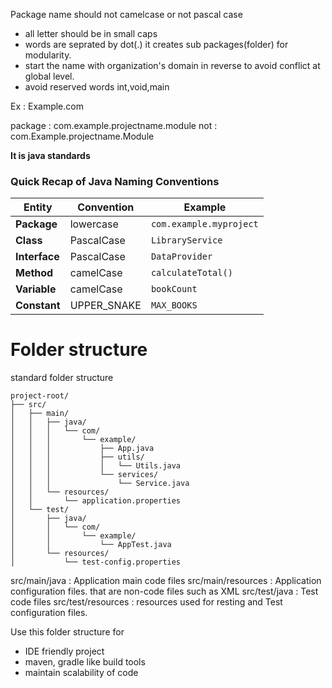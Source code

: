 Package name should not camelcase or not pascal case
- all letter should be in small caps
- words are seprated by dot(.) it creates sub packages(folder) for modularity.
- start the name with organization's domain in reverse to avoid conflict at global level.
- avoid reserved words int,void,main

Ex : Example.com

package : com.example.projectname.module
not : com.Example.projectname.Module

**It is java standards**



### Quick Recap of Java Naming Conventions
| Entity         | Convention    | Example                    |
|----------------|---------------|----------------------------|
| **Package**    | lowercase     | `com.example.myproject`    |
| **Class**      | PascalCase    | `LibraryService`           |
| **Interface**  | PascalCase    | `DataProvider`             |
| **Method**     | camelCase     | `calculateTotal()`         |
| **Variable**   | camelCase     | `bookCount`                |
| **Constant**   | UPPER_SNAKE   | `MAX_BOOKS`                |


# Folder structure

standard folder structure

```
project-root/
├── src/
│   ├── main/
│   │   ├── java/
│   │   │   └── com/
│   │   │       └── example/
│   │   │           ├── App.java
│   │   │           ├── utils/
│   │   │           │   └── Utils.java
│   │   │           └── services/
│   │   │               └── Service.java
│   │   └── resources/
│   │       └── application.properties
│   └── test/
│       ├── java/
│       │   └── com/
│       │       └── example/
│       │           └── AppTest.java
│       └── resources/
│           └── test-config.properties

```

src/main/java : Application main code files
src/main/resources : Application configuration files. that are non-code files such as XML
src/test/java : Test code files
src/test/resources : resources used for resting and Test configuration files. 

Use this folder structure for
- IDE friendly project
- maven, gradle like build tools
- maintain scalability of code 